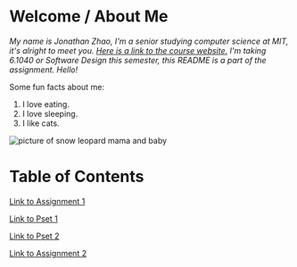 
# Welcome / About Me
*My name is Jonathan Zhao, I'm a senior studying computer science at MIT, it's alright to meet you. [Here is a link to the course website.](https://61040-fa25.github.io)
I'm taking 6.1040 or Software Design this semester, this README is a part of the assignment. Hello!*

Some fun facts about me:
1. I love eating.
2. I love sleeping.
3. I like cats. 

![picture of snow leopard mama and baby](https://pbs.twimg.com/media/GzYlia3XMAAWfm4?format=jpg&name=4096x4096)


# Table of Contents
[Link to Assignment 1](assignments/assignment1.md)

[Link to Pset 1](psets/pset1.md)

[Link to Pset 2](psets/pset2.md)

[Link to Assignment 2](assignments/assignment2.md)
